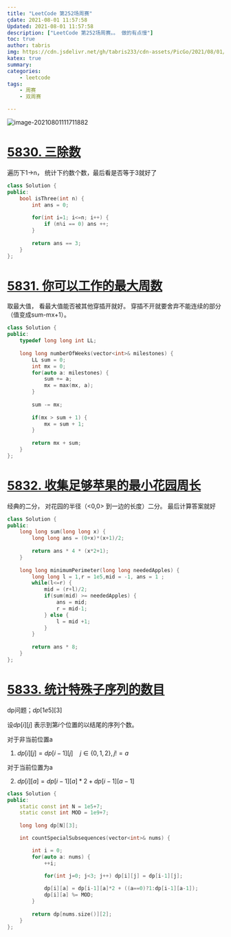 ```yaml
---
title: "LeetCode 第252场周赛"
çdate: 2021-08-01 11:57:58
Updated: 2021-08-01 11:57:58
description: ["LeetCode 第252场周赛。。 做的有点慢"]
toc: true
author: tabris
img: https://cdn.jsdelivr.net/gh/tabris233/cdn-assets/PicGo/2021/08/01/20210801111711.png
katex: true
summary:
categories:
    - leetcode
tags:
    - 周赛
    - 双周赛

---
```


![image-20210801111711882](https://cdn.jsdelivr.net/gh/tabris233/cdn-assets/PicGo/2021/08/01/20210801111711.png)

# [5830. 三除数](https://leetcode-cn.com/contest/weekly-contest-252/problems/three-divisors/)

遍历下1->n， 统计下约数个数，最后看是否等于3就好了

```cpp
class Solution {
public:
    bool isThree(int n) {
        int ans = 0;
        
        for(int i=1; i<=n; i++) {
            if (n%i == 0) ans ++;
        }
        
        return ans == 3;
    }
};
```

# [5831. 你可以工作的最大周数](https://leetcode-cn.com/contest/weekly-contest-252/problems/maximum-number-of-weeks-for-which-you-can-work/)

取最大值， 看最大值能否被其他穿插开就好。 穿插不开就要舍弃不能连续的部分（值变成sum-mx+1）。

```cpp
class Solution {
public:
    typedef long long int LL;
    
    long long numberOfWeeks(vector<int>& milestones) {
        LL sum = 0;
        int mx = 0;
        for(auto a: milestones) {
            sum += a;
            mx = max(mx, a);
        }
        
        sum -= mx;
        
        if(mx > sum + 1) {
            mx = sum + 1;
        }
        
        return mx + sum;
    }
};
```

# [5832. 收集足够苹果的最小花园周长](https://leetcode-cn.com/contest/weekly-contest-252/problems/minimum-garden-perimeter-to-collect-enough-apples/)

经典的二分， 对花园的半径（<0,0> 到一边的长度）二分。 最后计算答案就好

```cpp
class Solution {
public:
    long long sum(long long x) {
        long long ans = (0+x)*(x+1)/2;
        
        return ans * 4 * (x*2+1);
    }
    
    long long minimumPerimeter(long long neededApples) {
        long long l = 1,r = 1e5,mid = -1, ans = 1 ;
        while(l<=r) {
            mid = (r+l)/2;
            if(sum(mid) >= neededApples) {
                ans = mid;
                r = mid-1;
            } else {
                l = mid +1;
            }
        }
        
        return ans * 8;
    }
};
```

# [5833. 统计特殊子序列的数目](https://leetcode-cn.com/contest/weekly-contest-252/problems/count-number-of-special-subsequences/)

dp问题；$dp[1e5][3]$

设$dp[i][j]$ 表示到第$i$个位置的以结尾的序列个数。



对于非当前位置a

1.  $dp[i][j] = dp[i-1][j]$ $\ \ \ j \in \{0, 1,2\}, j != a$

对于当前位置为a 

2.  $dp[i][a] = dp[i-1][a]*2 + dp[i-1][a-1]$



```cpp
class Solution {
public:
    static const int N = 1e5+7;
    static const int MOD = 1e9+7;
    
    long long dp[N][3];

    int countSpecialSubsequences(vector<int>& nums) {

        int i = 0;
        for(auto a: nums) {
            ++i;

            for(int j=0; j<3; j++) dp[i][j] = dp[i-1][j];
            
            dp[i][a] = dp[i-1][a]*2 + ((a==0)?1:dp[i-1][a-1]);
            dp[i][a] %= MOD;
        }
        
        return dp[nums.size()][2];
    }
};
```

